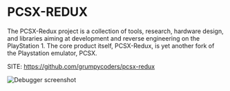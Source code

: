 # PCSX-REDUX

 The PCSX-Redux project is a collection of tools, research, hardware design, and libraries aiming at development and reverse engineering on the PlayStation 1. The core product itself, PCSX-Redux, is yet another fork of the Playstation emulator, PCSX.

 SITE: https://github.com/grumpycoders/pcsx-redux

![Debugger screenshot](https://pcsx-redux.consoledev.net/images/debugger1.png)
